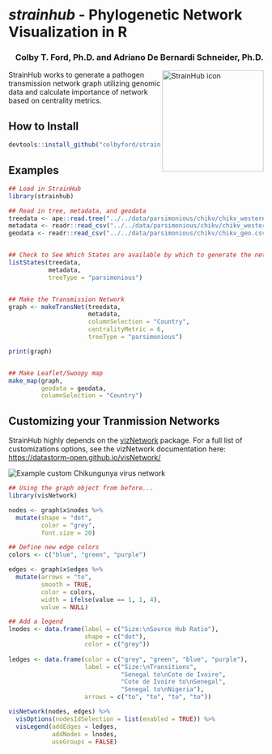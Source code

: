 # *strainhub* - Phylogenetic Network Visualization in R

<h3 align = "right">Colby T. Ford, Ph.D. and Adriano De Bernardi Schneider, Ph.D.</h3>

<img align="right" src="https://raw.githubusercontent.com/colbyford/StrainHub/master/img/strainhub_hex_color.png" alt="StrainHub icon" width="200">

StrainHub works to generate a pathogen transmission network graph utilizing genomic data and calculate importance of network based on centrality metrics.

## How to Install
```r
devtools::install_github("colbyford/strainhub", subdir="pkg")
```

## Examples
```r
## Load in StrainHub
library(strainhub)

## Read in tree, metadata, and geodata
treedata <- ape::read.tree("../../data/parsimonious/chikv/chikv_westernafrica.phy")
metadata <- readr::read_csv("../../data/parsimonious/chikv/chikv_westernafrica_metadata.csv", col_names = TRUE)
geodata <- readr::read_csv("../../data/parsimonious/chikv/chikv_geo.csv", col_names = TRUE)


## Check to See Which States are available by which to generate the network
listStates(treedata,
           metadata,
           treeType = "parsimonious")


## Make the Transmission Network
graph <- makeTransNet(treedata,
                      metadata,
                      columnSelection = "Country",
                      centralityMetric = 6,
                      treeType = "parsimonious")

print(graph)


## Make Leaflet/Swoopy map
make_map(graph,
         geodata = geodata,
         columnSelection = "Country")

```

## Customizing your Tranmission Networks
StrainHub highly depends on the [vizNetwork](https://github.com/datastorm-open/visNetwork) package. For a full list of customizations options, see the vizNetwork documentation here: https://datastorm-open.github.io/visNetwork/

<img align="center" class="center" src="https://raw.githubusercontent.com/colbyford/StrainHub/master/img/chikv_example.png" alt="Example custom Chikungunya virus network">

```r
## Using the graph object from before...
library(visNetwork)

nodes <- graph$x$nodes %>%
  mutate(shape = "dot",
         color = "grey",
         font.size = 20)

## Define new edge colors
colors <- c("blue", "green", "purple")

edges <- graph$x$edges %>%
  mutate(arrows = "to",
         smooth = TRUE,
         color = colors,
         width = ifelse(value == 1, 1, 4),
         value = NULL)

## Add a legend
lnodes <- data.frame(label = c("Size:\nSource Hub Ratio"),
                     shape = c("dot"),
                     color = c("grey"))
                     
ledges <- data.frame(color = c("grey", "green", "blue", "purple"),
                     label = c("Size:\nTransitions",
                               "Senegal to\nCote de Ivoire",
                               "Cote de Ivoire to\nSenegal",
                               "Senegal to\nNigeria"),
                     arrows = c("to", "to", "to", "to"))

visNetwork(nodes, edges) %>%
  visOptions(nodesIdSelection = list(enabled = TRUE)) %>%
  visLegend(addEdges = ledges,
            addNodes = lnodes,
            useGroups = FALSE)
```
